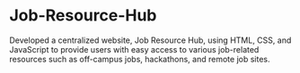 # Job-Resource-Hub
Developed a centralized website, Job Resource Hub, using HTML, CSS, and JavaScript to provide users with easy access to various job-related resources such as off-campus jobs, hackathons, and remote job sites.
